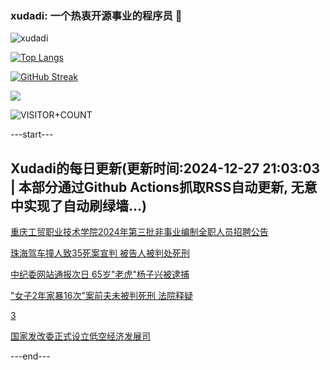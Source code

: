 ### xudadi: 一个热衷开源事业的程序员 👋

![xudadi](https://github-readme-stats-git-masterorgs-github-readme-stats-team.vercel.app/api?username=xudadi)

[![Top Langs](https://github-readme-stats.vercel.app/api/top-langs/?username=xudadi)](https://github.com/anuraghazra/github-readme-stats)

[![GitHub Streak](https://streak-stats.demolab.com?user=xudadi&locale=zh_Hans)](https://git.io/streak-stats)

![](https://raw.githubusercontent.com/xudadi/xudadi/main/assets/github-contribution-grid-snake.svg)

![VISITOR+COUNT](https://komarev.com/ghpvc/?username=xudadi&label=VISITOR+COUNT)


---start---

## Xudadi的每日更新(更新时间:2024-12-27 21:03:03 | 本部分通过Github Actions抓取RSS自动更新, 无意中实现了自动刷绿墙...)

[重庆工贸职业技术学院2024年第三批非事业编制全职人员招聘公告](https://www.gongkaoleida.com/article/2247655)

[珠海驾车撞人致35死案宣判 被告人被判处死刑](https://m.163.com/news/article/JKEKBNM5000189PS.html)

[中纪委网站通报次日 65岁"老虎"杨子兴被逮捕](https://m.163.com/news/article/JKEDJUOT055040N3.html)

["女子2年家暴16次"案前夫未被判死刑 法院释疑](https://m.163.com/news/article/JKECQDOC0001899O.html)

[3](https://m.163.com/touch/news/sub/domestic)

[国家发改委正式设立低空经济发展司](https://m.163.com/news/article/JKE7DPHF0534A4SC.html)

---end---
